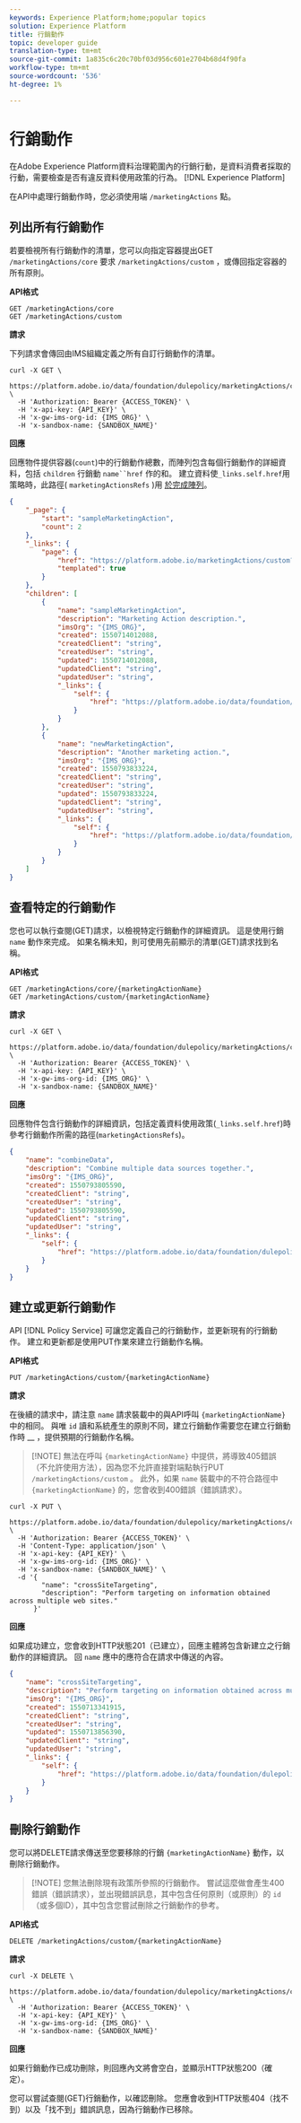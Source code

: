 ```yaml
---
keywords: Experience Platform;home;popular topics
solution: Experience Platform
title: 行銷動作
topic: developer guide
translation-type: tm+mt
source-git-commit: 1a835c6c20c70bf03d956c601e2704b68d4f90fa
workflow-type: tm+mt
source-wordcount: '536'
ht-degree: 1%

---
```



# 行銷動作

在Adobe Experience Platform資料治理範圍內的行銷行動，是資料消費者採取的行動，需要檢查是否有違反資料使用政策的行為。 [!DNL Experience Platform]

在API中處理行銷動作時，您必須使用端 `/marketingActions` 點。

## 列出所有行銷動作

若要檢視所有行銷動作的清單，您可以向指定容器提出GET `/marketingActions/core` 要求 `/marketingActions/custom` ，或傳回指定容器的所有原則。

**API格式**

```http
GET /marketingActions/core
GET /marketingActions/custom
```

**請求**

下列請求會傳回由IMS組織定義之所有自訂行銷動作的清單。

```SHELL
curl -X GET \
  https://platform.adobe.io/data/foundation/dulepolicy/marketingActions/custom \
  -H 'Authorization: Bearer {ACCESS_TOKEN}' \
  -H 'x-api-key: {API_KEY}' \
  -H 'x-gw-ims-org-id: {IMS_ORG}' \
  -H 'x-sandbox-name: {SANDBOX_NAME}'
```

**回應**

回應物件提供容器(`count`)中的行銷動作總數，而陣列包含每個行銷動作的詳細資料，包括 `children` 行銷動 `name``href` 作的和。 建立資料使`_links.self.href`用策略時，此路徑( `marketingActionsRefs` )用 [於完成陣列](policies.md#create-policy)。

```JSON
{
    "_page": {
        "start": "sampleMarketingAction",
        "count": 2
    },
    "_links": {
        "page": {
            "href": "https://platform.adobe.io/marketingActions/custom?{?limit,start,property}",
            "templated": true
        }
    },
    "children": [
        {
            "name": "sampleMarketingAction",
            "description": "Marketing Action description.",
            "imsOrg": "{IMS_ORG}",
            "created": 1550714012088,
            "createdClient": "string",
            "createdUser": "string",
            "updated": 1550714012088,
            "updatedClient": "string",
            "updatedUser": "string",
            "_links": {
                "self": {
                    "href": "https://platform.adobe.io/data/foundation/dulepolicy/marketingActions/custom/sampleMarketingAction"
                }
            }
        },
        {
            "name": "newMarketingAction",
            "description": "Another marketing action.",
            "imsOrg": "{IMS_ORG}",
            "created": 1550793833224,
            "createdClient": "string",
            "createdUser": "string",
            "updated": 1550793833224,
            "updatedClient": "string",
            "updatedUser": "string",
            "_links": {
                "self": {
                    "href": "https://platform.adobe.io/data/foundation/dulepolicy/marketingActions/custom/newMarketingAction"
                }
            }
        }
    ]
}
```

## 查看特定的行銷動作

您也可以執行查閱(GET)請求，以檢視特定行銷動作的詳細資訊。 這是使用行銷 `name` 動作來完成。 如果名稱未知，則可使用先前顯示的清單(GET)請求找到名稱。

**API格式**

```http
GET /marketingActions/core/{marketingActionName}
GET /marketingActions/custom/{marketingActionName}
```

**請求**

```SHELL
curl -X GET \
  https://platform.adobe.io/data/foundation/dulepolicy/marketingActions/custom/combineData \
  -H 'Authorization: Bearer {ACCESS_TOKEN}' \
  -H 'x-api-key: {API_KEY}' \
  -H 'x-gw-ims-org-id: {IMS_ORG}' \
  -H 'x-sandbox-name: {SANDBOX_NAME}'
```

**回應**

回應物件包含行銷動作的詳細資訊，包括定義資料使用政策(`_links.self.href`)時參考行銷動作所需的路徑(`marketingActionsRefs`)。

```JSON
{
    "name": "combineData",
    "description": "Combine multiple data sources together.",
    "imsOrg": "{IMS_ORG}",
    "created": 1550793805590,
    "createdClient": "string",
    "createdUser": "string",
    "updated": 1550793805590,
    "updatedClient": "string",
    "updatedUser": "string",
    "_links": {
        "self": {
            "href": "https://platform.adobe.io/data/foundation/dulepolicy/marketingActions/custom/combineData"
        }
    }
}
```

## 建立或更新行銷動作

API [!DNL Policy Service] 可讓您定義自己的行銷動作，並更新現有的行銷動作。 建立和更新都是使用PUT作業來建立行銷動作名稱。

**API格式**

```http
PUT /marketingActions/custom/{marketingActionName}
```

**請求**

在後續的請求中，請注意 `name` 請求裝載中的與API呼叫 `{marketingActionName}` 中的相同。 與唯 `id` 讀和系統產生的原則不同，建立行銷動作需要您在建立行銷動作時 __ ，提供預期的行銷動作名稱。

>[!NOTE] 無法在呼叫 `{marketingActionName}` 中提供，將導致405錯誤（不允許使用方法），因為您不允許直接對端點執行PUT `/marketingActions/custom` 。 此外，如果 `name` 裝載中的不符合路徑中 `{marketingActionName}` 的，您會收到400錯誤（錯誤請求）。

```SHELL
curl -X PUT \
  https://platform.adobe.io/data/foundation/dulepolicy/marketingActions/custom/crossSiteTargeting \
  -H 'Authorization: Bearer {ACCESS_TOKEN}' \
  -H 'Content-Type: application/json' \
  -H 'x-api-key: {API_KEY}' \
  -H 'x-gw-ims-org-id: {IMS_ORG}' \
  -H 'x-sandbox-name: {SANDBOX_NAME}' \
  -d '{
        "name": "crossSiteTargeting",
        "description": "Perform targeting on information obtained across multiple web sites."
      }'
```

**回應**

如果成功建立，您會收到HTTP狀態201（已建立），回應主體將包含新建立之行銷動作的詳細資訊。 回 `name` 應中的應符合在請求中傳送的內容。

```JSON
{
    "name": "crossSiteTargeting",
    "description": "Perform targeting on information obtained across multiple web sites.",
    "imsOrg": "{IMS_ORG}",
    "created": 1550713341915,
    "createdClient": "string",
    "createdUser": "string",
    "updated": 1550713856390,
    "updatedClient": "string",
    "updatedUser": "string",
    "_links": {
        "self": {
            "href": "https://platform.adobe.io/data/foundation/dulepolicy/marketingActions/custom/crossSiteTargeting"
        }
    }
}
```

## 刪除行銷動作

您可以將DELETE請求傳送至您要移除的行銷 `{marketingActionName}` 動作，以刪除行銷動作。

>[!NOTE] 您無法刪除現有政策所參照的行銷動作。 嘗試這麼做會產生400錯誤（錯誤請求），並出現錯誤訊息，其中包含任何原則（或原則）的 `id` （或多個ID），其中包含您嘗試刪除之行銷動作的參考。

**API格式**

```http
DELETE /marketingActions/custom/{marketingActionName}
```

**請求**

```SHELL
curl -X DELETE \
  https://platform.adobe.io/data/foundation/dulepolicy/marketingActions/custom/crossSiteTargeting \
  -H 'Authorization: Bearer {ACCESS_TOKEN}' \
  -H 'x-api-key: {API_KEY}' \
  -H 'x-gw-ims-org-id: {IMS_ORG}' \
  -H 'x-sandbox-name: {SANDBOX_NAME}'
```

**回應**

如果行銷動作已成功刪除，則回應內文將會空白，並顯示HTTP狀態200（確定）。

您可以嘗試查閱(GET)行銷動作，以確認刪除。 您應會收到HTTP狀態404（找不到）以及「找不到」錯誤訊息，因為行銷動作已移除。
